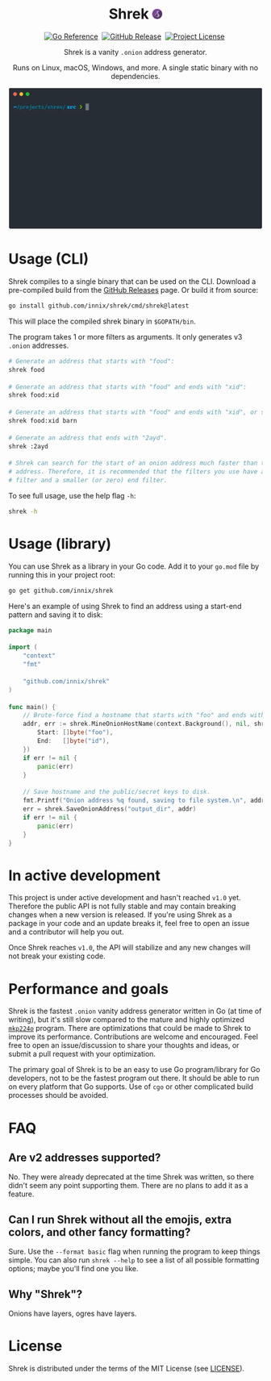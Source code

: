 <div align="center">

# Shrek <img src="./assets/onion-icon.png" alt=":onion:" title=":onion:" class="emoji" height="20">

[![Go Reference   ][goref-badge]][goref-page]&nbsp;
[![GitHub Release ][ghrel-badge]][ghrel-page]&nbsp;
[![Project License][licen-badge]][licen-page]&nbsp;
<!-- [![Go Report      ][gorep-badge]][gorep-page]&nbsp; -->
<!-- [![Go Version     ][gover-badge]][gover-page]&nbsp; -->

Shrek is a vanity `.onion` address generator.

Runs on Linux, macOS, Windows, and more. A single static binary with no dependencies.

![Shrek running from CLI](./assets/shrek-session.webp)

</div>

# Usage (CLI)

Shrek compiles to a single binary that can be used on the CLI. Download a pre-compiled
build from the [GitHub Releases][ghrel-page] page. Or build it from source:

```bash
go install github.com/innix/shrek/cmd/shrek@latest
```

This will place the compiled shrek binary in `$GOPATH/bin`.

The program takes 1 or more filters as arguments. It only generates v3 `.onion` addresses.

```bash
# Generate an address that starts with "food":
shrek food

# Generate an address that starts with "food" and ends with "xid":
shrek food:xid

# Generate an address that starts with "food" and ends with "xid", or starts with "barn":
shrek food:xid barn

# Generate an address that ends with "2ayd".
shrek :2ayd

# Shrek can search for the start of an onion address much faster than the end of the
# address. Therefore, it is recommended that the filters you use have a bigger start
# filter and a smaller (or zero) end filter.
```

To see full usage, use the help flag `-h`:

```bash
shrek -h
```

# Usage (library)

You can use Shrek as a library in your Go code. Add it to your `go.mod` file by running
this in your project root:

```bash
go get github.com/innix/shrek
```

Here's an example of using Shrek to find an address using a start-end pattern and
saving it to disk:

```go
package main

import (
	"context"
	"fmt"

	"github.com/innix/shrek"
)

func main() {
	// Brute-force find a hostname that starts with "foo" and ends with "id".
	addr, err := shrek.MineOnionHostName(context.Background(), nil, shrek.StartEndMatcher{
		Start: []byte("foo"),
		End:   []byte("id"),
	})
	if err != nil {
		panic(err)
	}

	// Save hostname and the public/secret keys to disk.
	fmt.Printf("Onion address %q found, saving to file system.\n", addr.HostNameString())
	err = shrek.SaveOnionAddress("output_dir", addr)
	if err != nil {
		panic(err)
	}
}
```

# In active development

This project is under active development and hasn't reached `v1.0` yet. Therefore the public
API is not fully stable and may contain breaking changes when a new version is released. If
you're using Shrek as a package in your code and an update breaks it, feel free to open an
issue and a contributor will help you out.

Once Shrek reaches `v1.0`, the API will stabilize and any new changes will not break your
existing code.

# Performance and goals

Shrek is the fastest `.onion` vanity address generator written in Go (at time of writing), but
it's still slow compared to the mature and highly optimized [`mkp224o`][mkp224o-page] program.
There are optimizations that could be made to Shrek to improve its performance. Contributions
are welcome and encouraged. Feel free to open an issue/discussion to share your thoughts and
ideas, or submit a pull request with your optimization.

The primary goal of Shrek is to be an easy to use Go program/library for Go developers,
not to be the fastest program out there. It should be able to run on every platform that
Go supports. Use of `cgo` or other complicated build processes should be avoided.

# FAQ

## Are v2 addresses supported?

No. They were already deprecated at the time Shrek was written, so there didn't seem any
point supporting them. There are no plans to add it as a feature.

## Can I run Shrek without all the emojis, extra colors, and other fancy formatting?

Sure. Use the `--format basic` flag when running the program to keep things simple. You
can also run `shrek --help` to see a list of all possible formatting options; maybe you'll
find one you like.

## Why "Shrek"?

Onions have layers, ogres have layers.

# License

Shrek is distributed under the terms of the MIT License (see [LICENSE](LICENSE)).


<!-- Link refs -->
[goref-badge]: <https://img.shields.io/badge/-reference-007d9c?style=for-the-badge&logo=go&labelColor=5c5c5c&logoColor=ffffff> "Go pkg.dev badge"
[goref-page]: <https://pkg.go.dev/github.com/innix/shrek> "Go pkg.dev"

[ghrel-badge]: <https://img.shields.io/github/v/release/innix/shrek?display_name=tag&sort=semver&style=for-the-badge> "GitHub Releases badge"
[ghrel-page]: <https://github.com/innix/shrek/releases> "GitHub Releases"

[gorep-badge]: <https://goreportcard.com/badge/github.com/innix/shrek?style=for-the-badge&logo=go> "Go Report badge"
[gorep-page]: <https://goreportcard.com/report/github.com/innix/shrek> "Go Report"

[gover-badge]: <https://img.shields.io/github/go-mod/go-version/innix/shrek?style=for-the-badge&logo=go> "Go Version badge"
[gover-page]: <go.mod> "Go Version"

[licen-badge]: <https://img.shields.io/github/license/innix/shrek?style=for-the-badge> "Project License badge"
[licen-page]: <LICENSE> "Project License"

[mkp224o-page]: <https://github.com/cathugger/mkp224o> "cathugger/mkp224o - GitHub page"
